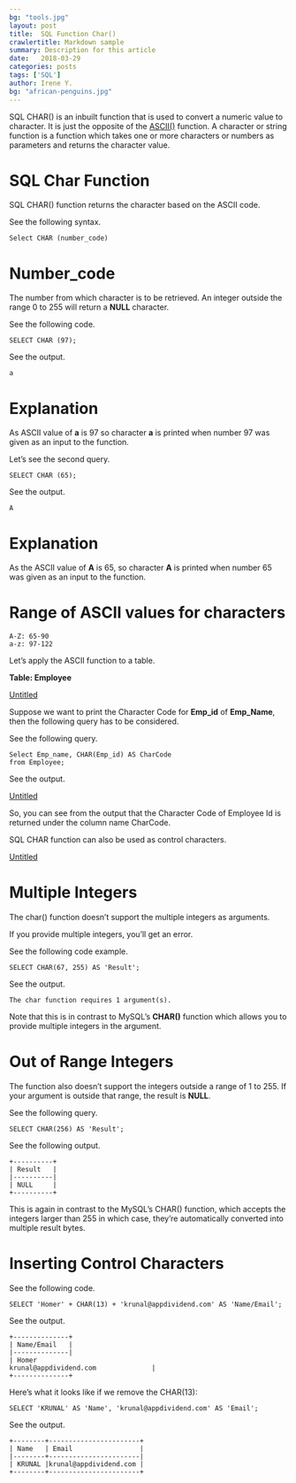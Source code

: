 ```yaml
---
bg: "tools.jpg"
layout: post
title:  SQL Function Char()
crawlertitle: Markdown sample
summary: Description for this article
date:   2018-03-29
categories: posts
tags: ['SQL']
author: Irene Y.
bg: "african-penguins.jpg"
---
```


SQL CHAR() is an inbuilt function that is used to convert a numeric value to character. It is just the opposite of the [ASCII()](https://appdividend.com/2019/09/16/sql-ascii-function-example-ascii-function-in-sql/) function. A character or string function is a function which takes one or more characters or numbers as parameters and returns the character value.

# **SQL Char Function**

SQL CHAR() function returns the character based on the ASCII code.

See the following syntax.

```
Select CHAR (number_code)

```

# **Number_code**

The number from which character is to be retrieved. An integer outside the range 0 to 255 will return a **NULL** character.

See the following code.

```
SELECT CHAR (97);

```

See the output.

```
a
```

# **Explanation**

As ASCII value of **a** is 97 so character **a** is printed when number 97 was given as an input to the function.

Let’s see the second query.

```
SELECT CHAR (65);
```

See the output.

```
A
```

# **Explanation**

As the ASCII value of **A** is 65, so character **A** is printed when number 65 was given as an input to the function.

# **Range of ASCII values for characters**

```
A-Z: 65-90
a-z: 97-122
```

Let’s apply the ASCII function to a table.

**Table: Employee**

[Untitled](https://www.notion.so/24d4aa3479cd4d04872172590543222a)

Suppose we want to print the Character Code for **Emp_id** of **Emp_Name**, then the following query has to be considered.

See the following query.

```
Select Emp_name, CHAR(Emp_id) AS CharCode 
from Employee;

```

See the output.

[Untitled](https://www.notion.so/7d91b201a2f441a6b82ad52ee237e56a)

So, you can see from the output that the Character Code of Employee Id is returned under the column name CharCode.

SQL CHAR function can also be used as control characters.

[Untitled](https://www.notion.so/101b9891743844cdbee1fc19bec6bcb7)

# **Multiple Integers**

The char() function doesn’t support the multiple integers as arguments.

If you provide multiple integers, you’ll get an error.

See the following code example.

```
SELECT CHAR(67, 255) AS 'Result';
```

See the output.

```
The char function requires 1 argument(s).
```

Note that this is in contrast to MySQL’s **CHAR()** function which allows you to provide multiple integers in the argument.

# **Out of Range Integers**

The function also doesn’t support the integers outside a range of 1 to 255. If your argument is outside that range, the result is **NULL**.

See the following query.

```
SELECT CHAR(256) AS 'Result';
```

See the following output.

```
+----------+
| Result   |
|----------|
| NULL     |
+----------+

```

This is again in contrast to the MySQL’s CHAR() function, which accepts the integers larger than 255 in which case, they’re automatically converted into multiple result bytes.

# **Inserting Control Characters**

See the following code.

```
SELECT 'Homer' + CHAR(13) + 'krunal@appdividend.com' AS 'Name/Email';
```

See the output.

```
+--------------+
| Name/Email   |
|--------------|
| Homer
krunal@appdividend.com              |
+--------------+
```

Here’s what it looks like if we remove the CHAR(13):

```
SELECT 'KRUNAL' AS 'Name', 'krunal@appdividend.com' AS 'Email';
```

See the output.

```
+--------+-----------------------+
| Name   | Email                 |
|--------+-----------------------|
| KRUNAL |krunal@appdividend.com |
+--------+-----------------------+
```
